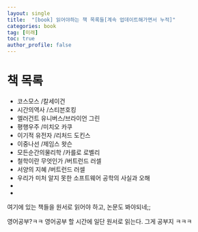 ```yaml
---
layout: single
title:  "[book] 읽어야하는 책 목록들[계속 업데이트해가면서 누적]"
categories: book
tag: [미래]
toc: true
author_profile: false
---
```


# 책 목록
<ul>
  <li>코스모스	/칼세이건</li>
  <li>시간의역사	/스티븐호킹</li>
  <li>엘러건트 유니버스/브라이언 그린</li>
  <li>평행우주	/미치오 카쿠</li>
  <li>이기적 유전자	/리처드 도킨스</li>
  <li>이중나선 /제임스 왓슨</li>
  <li>모든순간의물리학 /카를로 로벨리</li>
  <li>철학이란 무엇인가 /버트런드 러셀</li>
  <li>서양의 지혜 /버트런드 러셀</li>
  <li>우리가 미처 알지 못한 소프트웨어 공학의 사실과 오해</li>
  <li></li>
  <li></li>
</ul>

<p>여기에 있는 책들을 원서로 읽어야 하고, 논문도 봐야되네;;</p>
영어공부?ㅋㅋ    
영어공부 할 시간에 일단 원서로 읽는다. 그게 공부지 ㅋㅋㅋ
